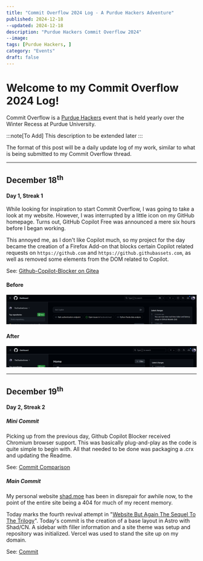 ```yaml
---
title: "Commit Overflow 2024 Log - A Purdue Hackers Adventure"
published: 2024-12-18
--updated: 2024-12-18
description: "Purdue Hackers Commit Overflow 2024"
--image:
tags: [Purdue Hackers, ]
category: "Events"
draft: false
---
```


# Welcome to my Commit Overflow 2024 Log!
Commit Overflow is a [Purdue Hackers](https://purduehackers.com) event that is held yearly over the Winter Recess at Purdue University.

:::note[To Add]
This description to be extended later
:::

The format of this post will be a daily update log of my work, similar to what is being submitted to my Commit Overflow thread.

---

## December 18<sup>th</sup>
#### Day 1, Streak 1
While looking for inspiration to start Commit Overflow, I was going to take a look at my website. However, I was interrupted by a little icon on my GitHub homepage. Turns out, GitHub Copilot Free was announced a mere six hours before I began working.

This annoyed me, as I don't like Copilot much, so my project for the day became the creation of a Firefox Add-on that blocks certain Copilot related requests on `https://github.com` and `https://github.githubassets.com`, as well as removed some elements from the DOM related to Copilot.

See: [Github-Copilot-Blocker on Gitea](https://git.shad.moe/Konpeki-Solutions/Github-Copilot-Blocker)

#### Before
![Before Image](./GhCopi-Before.png)

#### After
![After Image](./GhCopi-After.png)

---

## December 19<sup>th</sup>
#### Day 2, Streak 2
##### Mini Commit
Picking up from the previous day, Github Copilot Blocker received Chromium browser support. This was basically plug-and-play as the code is quite simple to begin with. All that needed to be done was packaging a .crx and updating the Readme.

See: [Commit Comparison](https://git.shad.moe/Konpeki-Solutions/Github-Copilot-Blocker/compare/fec2e87b09..9d16ac8294)

##### Main Commit
My personal website [shad.moe](https://www.shad.moe) has been in disrepair for awhile now, to the point of the entire site being a 404 for much of my recent memory.

Today marks the fourth revival attempt in "[Website But Again The Sequel To The Trilogy](https://git.shad.moe/TheShadowEevee/WebsiteButAgainTheSequelToTheTrilogy)". Today's commit is the creation of a base layout in Astro with Shad/CN. A sidebar with filler information and a site theme was setup and repository was initialized. Vercel was used to stand the site up on my domain.

See: [Commit](https://git.shad.moe/TheShadowEevee/WebsiteButAgainTheSequelToTheTrilogy/commit/6e4955b6a46bbab1e9ea6aa86f197379ecd58e56)